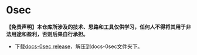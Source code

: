 # 0sec

**【免责声明】本仓库所涉及的技术、思路和工具仅供学习，任何人不得将其用于非法用途和盈利，否则后果自行承担。**

- 下载[docs-0sec release](https://github.com/Threekiii/Vulnerability-Wiki/releases/download/v1.0/docs-0sec.zip)，解压到docs-0sec文件夹下。

